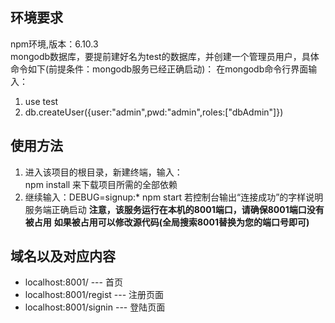 ## 环境要求
npm环境,版本：6.10.3     
mongodb数据库，要提前建好名为test的数据库，并创建一个管理员用户，具体命令如下(前提条件：mongodb服务已经正确启动)：
在mongodb命令行界面输入：    
1. use test
2. db.createUser({user:"admin",pwd:"admin",roles:["dbAdmin"]})

## 使用方法
1. 进入该项目的根目录，新建终端，输入：    
npm install 来下载项目所需的全部依赖    
2. 继续输入：DEBUG=signup:* npm start
若控制台输出“连接成功”的字样说明服务端正确启动
**注意，该服务运行在本机的8001端口，请确保8001端口没有被占用**
**如果被占用可以修改源代码(全局搜索8001替换为您的端口号即可)**
## 域名以及对应内容
- localhost:8001/ --- 首页
- localhost:8001/regist --- 注册页面
- localhost:8001/signin --- 登陆页面

